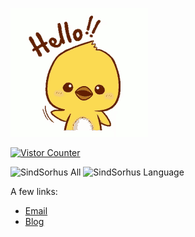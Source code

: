 [![Hello~](https://github.com/ihoey/ihoey/raw/master/hello.gif)](https://github.com/SindSorhus)
<br />

[![Vistor Counter](https://count.getloli.com/get/@github_SindSorhus?theme=gelbooru-h)](https://github.com/SindSorhus)

![SindSorhus All](https://github-readme-stats.vercel.app/api/?username=SindSorhus&layout=compact&theme=jolly&hide_border=true)
![SindSorhus Language](https://github-readme-stats.vercel.app/api/top-langs/?username=SindSorhus&langs_count=8&layout=compact&theme=jolly&hide_border=true)
<br />

A few links:

- [Email](mailto:montertow@outlook.com)
- [Blog](https://github.com/SindSorhus)
